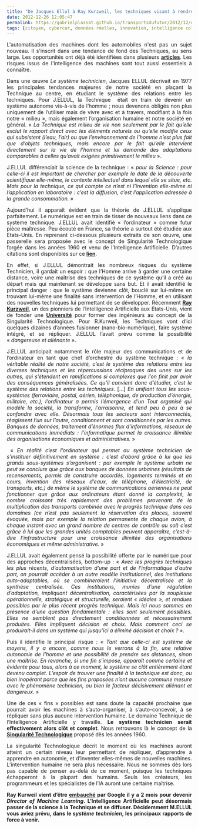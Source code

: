 ```yaml
---
title: "De Jacques Ellul à Ray Kurzweil, les techniques visant à rendre les machines autonomes vont se diffuser"
date: 2012-12-26 12:05:47
permalink: https://gabrielplassat.github.io/transportsdufutur/2012/12/de-jacques-ellul-a-ray-kurzweil-les-techniques-visant-a-rendre-les-machines-autonomes-vont-se-diffus.html
tags: [citoyen, cybercar, données réelles, innovation, intelligence collective, internet, internet des objets, pensée complexe]
---
```


<p style="text-align: justify">L'automatisation des machines dont les automobiles n'est pas un sujet nouveau. Il s'inscrit dans une tendance de fond des Techniques, au sens large. Les opportunités ont déjà été identifiées dans plusieurs <strong><a href="https://gabrielplassat.github.io/transportsdufutur/2012/09/la-google-car-va-rouler-en-californie-tout-va-plus-vite-que-prevu-le-point-de-basculement-se-rapproc.html" target="_blank">articles</a></strong>. Les risques issus de l'intelligence des machines sont tout aussi essentiels à connaître.</p> <p style="text-align: justify">Dans une œuvre <em>Le système technicien</em>, Jacques ELLUL décrivait en 1977 les principales tendances majeures de notre société en plaçant la Technique au centre, en étudiant le système des relations entre les techniques. Pour J.ELLUL, la Technique  était en train de devenir un système autonome vis-à-vis de l’homme ; nous devenons obligés non plus uniquement de l’utiliser mais de vivre avec et à travers, modifiant à la fois notre « milieu », mais également l’organisation humaine et notre société en général. « <em>La Technique est milieu de vie non seulement par le fait qu’elle exclut le rapport direct avec les éléments naturels ou qu’elle modifie ceux qui subsistent (l’eau, l’air) ou que l’environnement de l’homme n’est plus fait que d’objets techniques, mais encore par le fait qu’elle intervient directement sur la vie de l’homme et lui demande des adaptations comparables à celles qu’avait exigées primitivement le milieu</em> ».</p> <p style="text-align: justify">J.ELLUL différenciait la science de la technique : « <em>pour la Science : pour celle-ci il est important de chercher par exemple la date de la découverte scientifique elle-même, le contexte intellectuel dans lequel elle se situe, etc. Mais pour la technique, ce qui compte ce n’est ni l’invention elle-même ni l’application en laboratoire : c’est la diffusion, c’est l’application adressée à la grande consommation.</em> »</p> <p style="text-align: justify">Aujourd’hui il apparaît évident que la théorie de J.ELLUL s’applique parfaitement. Le numérique est en train de tisser de nouveaux liens dans ce système technique. J.ELLUL avait identifié « l’ordinateur » comme futur pièce maîtresse. Peu écouté en France, sa théorie a surtout été étudiée aux Etats-Unis. En reprenant ci-dessous plusieurs extraits de son œuvre, une passerelle sera proposée avec le concept de Singularité Technologique forgée dans les années 1960 et venu de l’Intelligence Artificielle. D’autres citations sont disponibles sur ce <a href="https://kindle.amazon.com/work/systeme-technicien-documents-edition-ebook/B0062EUOOK/B006ZBZQLQ"><strong>lien</strong></a>.</p> <p style="text-align: justify">En effet, si J.ELLUL démontrait les nombreux risques du système Technicien, il gardait un espoir : que l’Homme arrive à garder une certaine distance, voire une maîtrise des techniques de ce système qu’il a créé au départ mais qui maintenant se développe sans but. Et il avait identifié le principal danger : que le système devienne clôt, bouclé sur lui-même en trouvant lui-même une finalité sans intervention de l’Homme, et en utilisant des nouvelles techniques lui permettant de se développer. Récemment <a href="http://www.ted.com/speakers/ray_kurzweil.html"><strong>Ray Kurzweil</strong></a>, un des pionniers de l’Intelligence Artificielle aux Etats-Unis, vient de fonder une <a href="http://singularityu.org/about/overview/"><strong>Université</strong></a> pour former des ingénieurs au concept de la Singularité Technologique. Pour R.Kurweil, les Techniques vont d’ici quelques dizaines d’années fusionner (nano-bio-numérique), faire système intégré, et se répliquer. J.ELLUL l’avait prévu comme la possibilité « <em>dangereuse et aliénante</em> ». </p>  <!--more-->   <p style="text-align: justify">J.ELLUL anticipait notamment le rôle majeur des communications et de l’ordinateur en tant que chef d’orchestre du système technique : « <em>la véritable réalité de notre société, c’est le système des relations entre les diverses techniques et les répercussions réciproques des unes sur les autres, qui s’étendent en ramifications si complexes que l’on finit par avoir des conséquences généralisées. Ce qu’il convient donc d’étudier, c’est le système des relations entre les techniques</em>. […] <em>En unifiant tous les sous-systèmes (ferroviaire, postal, aérien, téléphonique, de production d’énergie, militaire, etc.), l’ordinateur a permis l’émergence d’un Tout organisé qui modèle la société, la transforme, l’arraisonne, et tend peu à peu à se confondre avec elle. Désormais tous les secteurs sont interconnectés, réagissent l’un sur l’autre, conditionnent et sont conditionnés par les autres. Banques de données, traitement d’énormes flux d’informations, réseaux de communications immédiats : l’informatique permet la croissance illimitée des organisations économiques et administratives.</em> »</p> <p style="text-align: justify"> « <em>En réalité c’est l’ordinateur qui permet au système technicien de s’instituer définitivement en système : c’est d’abord grâce à lui que les grands sous-systèmes s’organisent : par exemple le système urbain ne peut se conclure que grâce aux banques de données urbaines (résultats de recensements, permis de construire accordés, logements terminés et en cours, invention des réseaux d’eaux, de téléphone, d’électricité, de transports, etc.) de même le système de communications aériennes ne peut fonctionner que grâce aux ordinateurs étant donné la complexité, le nombre croissant très rapidement des problèmes provenant de la multiplication des transports combinée avec le progrès technique dans ces domaines (ce n’est pas seulement la réservation des places, souvent évoquée, mais par exemple la relation permanente de chaque avion, à chaque instant avec un grand nombre de centres de contrôle au sol) c’est grâce à lui que les grandes unités comptables peuvent apparaître, c’est-à-dire l’infrastructure pour une croissance illimitée des organisations économiques et même administrative.</em> »</p> <p style="text-align: justify">J.ELLUL avait également pensé la possibilité offerte par le numérique pour des approches décentralisées, bottom-up : « <em>Avec les progrès techniques les plus récents, d’automatisation d’une part et de l’informatique d’autre part, on pourrait accéder à un autre modèle institutionnel, des institutions auto-adaptables, où se combineraient l’initiative décentralisée et la synthèse centralisée. Ces institutions, munies d’une régulation d’adaptation, impliquant décentralisation, caractérisées par la souplesse opérationnelle, stratégique et structurelle, seraient « idéales », et rendues possibles par le plus récent progrès technique. Mais ici nous sommes en présence d’une question fondamentale : elles sont seulement possibles. Elles ne semblent pas directement conditionnées et nécessairement produites. Elles impliquent décision et choix. Mais comment ceci se produirait-il dans un système qui jusqu’ici a éliminé décision et choix ?</em> ».</p> <p style="text-align: justify">Puis il identifie le principal risque : « <em>Tant que celle-ci est système de moyens, il y a encore, comme nous le verrons à la fin, une relative autonomie de l’homme et une possibilité de prendre ses distances, sinon une maîtrise. En revanche, si une fin s’impose, apparaît comme certaine et évidente pour tous, alors à ce moment, le système se clôt entièrement étant devenu complet. L’espoir de trouver une finalité à la technique est donc, ou bien inopérant parce que les fins proposées n’ont aucune commune mesure avec le phénomène technicien, ou bien le facteur décisivement aliénant et dangereux.</em> »</p> <p style="text-align: justify">Une de ces « fins » possibles est sans doute la capacité prochaine que pourrait avoir les machines à s’auto-organiser, à s’auto-concevoir, à se répliquer sans plus aucune intervention humaine. Le domaine Technique de l’Intelligence Artificielle y travaille. <strong>Le système technicien serait effectivement alors clôt et complet</strong>. Nous retrouvons là le concept de la <a href="http://fr.wikipedia.org/wiki/Singularite_technologique"><strong>Singularité Technologique</strong></a> proposé dès les années 1960. </p> <p style="text-align: justify">La singularité Technologique décrit le moment où les machines auront atteint un certain niveau leur permettant de répliquer, d’apprendre à apprendre en autonomie, et d’inventer elles-mêmes de nouvelles machines. L’intervention humaine ne sera plus nécessaire. Nous ne sommes dès lors pas capable de penser au-delà de ce moment, puisque les techniques échapperont à la plupart des humains. Seuls les créateurs, les programmeurs et les spécialistes de l’IA auront une certaine maîtrise.</p> <p style="text-align: justify"><strong>Ray Kurweil vient d’être </strong><a href="http://techcrunch.com/2012/12/14/ray-kurzweil-joins-google-as-engineering-director-focusing-on-machine-learning-and-language-tech/"><strong>embauché</strong></a><strong> par Google il y a 2 mois pour devenir <em>Director of Machine Learning</em>. L’Intelligence Artificielle peut désormais passer de la science à la Technique et se diffuser. </strong><strong>Décidemment M.ELLUL vous aviez prévu, dans le <em>système technicien</em>, les principaux rapports de force à venir.</strong></p>
